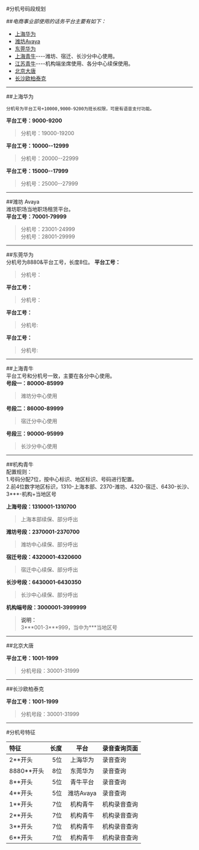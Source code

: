 
#分机号码段规划 


##*电商事业部使用的话务平台主要有如下：*   
  - [上海华为](#海华为)  
  - [潍坊Avaya](#潍坊-avaya)  
  - [东莞华为](#东莞华为)  
  - [上海青牛](#上海青牛)----潍坊、宿迁、长沙分中心使用。  
  - [江苏青牛](#机构青牛)----机构端坐席使用、各分中心续保使用。  
  - [北京大唐](#北京大唐)  
  - [长沙欧柏泰克](#长沙欧柏泰克)  
   
---------- 
##上海华为  
   
    分机号为平台工号+10000,9000-9200为班长权限，可是有语音支付功能。  
   
   **平台工号：9000-9200**  
   
   >分机号：19000-19200  
   
   **平台工号：10000--12999** 
   
   >分机号：20000--22999  
   
   **平台工号：15000--17999**   
   
   >分机号：25000--27999  
   
---------- 
##潍坊 Avaya  
    潍坊职场当地职场租赁平台。  
   **平台工号：70001-79999**  
   >分机号：23001-24999  
   >分机号：28001-29999  
   
---------- 
##东莞华为  
    分机号为8880&平台工号，长度8位。
  **平台工号：**  
  >分机号：  
  
  **平台工号：**  
  >分机号：  
  
  **平台工号：**  
  >分机号:
    
  **平台工号：**  
  >分机号:  
  
---------- 
##上海青牛   
    平台工号和分机号一致，主要在各分中心使用。  
  **号段一：80000-85999**
  >潍坊分中心使用  
  
  **号段二：86000-89999**
  >宿迁分中心使用  
  
  **号段三：90000-95999**
  >长沙分中心使用  
  
---------- 
##机构青牛  
    配置规则：  
    1.号码分配7位，按中心标识、地区标识、号码进行配置。  
    2.前4位数字地区标识，1310-上海本部、2370-潍坊、4320-宿迁、6430-长沙、3***-机构+当地区号
    
   **上海号段：1310001-1310700**  
   >上海本部续保、部分呼出
   
   **潍坊号段：2370001-2370700**  
   >潍坊中心续保、部分呼出
   
   **宿迁号段：4320001-4320600**  
   >宿迁中心续保、部分呼出
   
   **长沙号段：6430001-6430350**  
   >长沙中心续保、部分呼出  
   
   **机构端号段：3000001-3999999**
   >**说明：**  
   3&#42;&#42;&#42;001-3&#42;&#42;&#42;999，当中为&#42;&#42;&#42;当地区号 
   
---------- 
##北京大唐  
      
   **平台工号：1001-1999**  
   >分机号段：30001-31999  
   
----------
##长沙欧柏泰克  
      
   **平台工号：1001-1999**  
   >分机号段：30001-31999  
   
----------

#分机号特征

| 特征     | 长度   | 平台  |录音查询页面|
| :------- | ----: | :---: |:--------- |
|2**开头|5位|上海华为|录音查询|
|8880**开头|8位|东莞华为|录音查询|
|8**开头|5位|青牛平台|录音查询|
|4**开头|5位|潍坊Avaya|录音查询|
|1**开头|7位|机构青牛|机构录音查询|
|2**开头|7位|机构青牛|机构录音查询|
|3**开头|7位|机构青牛|机构录音查询|
|6**开头|7位|机构青牛|机构录音查询|


